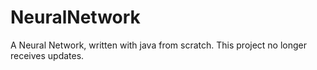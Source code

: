 # NeuralNetwork
A Neural Network, written with java from scratch. This project no longer receives updates.
